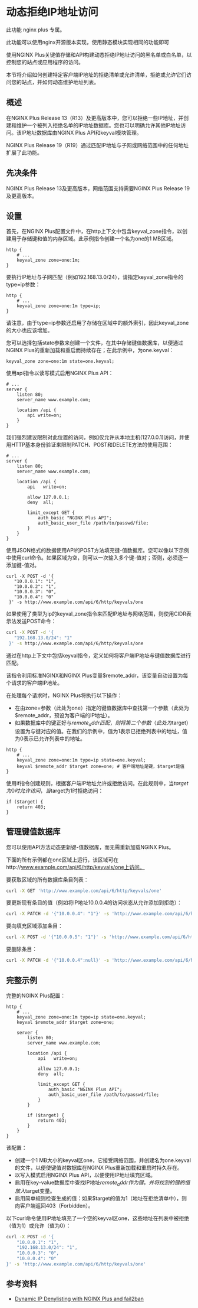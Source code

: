 # 动态拒绝IP地址访问

此功能 nginx plus 专属。

此功能可以使用nginx开源版本实现，使用静态模块实现相同的功能即可

使用NGINX Plus关键值存储和API构建动态拒绝IP地址访问的黑名单或白名单，以控制您的站点或应用程序的访问。

本节将介绍如何创建特定客户端IP地址的拒绝清单或允许清单，拒绝或允许它们访问您的站点，并如何动态维护地址列表。

## 概述

在NGINX Plus Release 13（R13）及更高版本中，您可以拒绝一些IP地址，并创建和维护一个被列入拒绝名单的IP地址数据库。您也可以明确允许其他IP地址访问。该IP地址数据库由NGINX Plus API和keyval模块管理。

NGINX Plus Release 19（R19）通过匹配IP地址与子网或网络范围中的任何地址扩展了此功能。

## 先决条件

NGINX Plus Release 13及更高版本，网络范围支持需要NGINX Plus Release 19及更高版本。

## 设置

首先，在NGINX Plus配置文件中，在http上下文中包含keyval_zone指令，以创建用于存储键和值的内存区域。此示例指令创建一个名为one的1 MB区域。

```ng
http {
    # ...
    keyval_zone zone=one:1m;
}
```

要执行IP地址与子网匹配（例如192.168.13.0/24），请指定keyval_zone指令的type=ip参数：

```ng
http {
    # ...
    keyval_zone zone=one:1m type=ip;
}
```

请注意，由于type=ip参数还启用了存储在区域中的额外索引，因此keyval_zone的大小也应该增加。

您可以选择包括state参数来创建一个文件，在其中存储键值数据库，以便通过NGINX Plus的重新加载和重启而持续存在；在此示例中，为one.keyval：

```ng
keyval_zone zone=one:1m state=one.keyval;
```

使用api指令以读写模式启用NGINX Plus API：

```ng
# ...
server {
    listen 80;
    server_name www.example.com;

    location /api {
        api write=on;
    }
}
```

我们强烈建议限制对此位置的访问，例如仅允许从本地主机(127.0.0.1)访问，并使用HTTP基本身份验证来限制PATCH、POST和DELETE方法的使用范围：

```ng
# ...
server {
    listen 80;
    server_name www.example.com;

    location /api {
        api   write=on;

        allow 127.0.0.1;
        deny  all;

        limit_except GET {
            auth_basic "NGINX Plus API";
            auth_basic_user_file /path/to/passwd/file;
        }
    }
}
```

使用JSON格式的数据使用API的POST方法填充键-值数据库。您可以像以下示例中使用curl命令。如果区域为空，则可以一次输入多个键-值对；否则，必须逐一添加键-值对。

```absh
curl -X POST -d '{
   "10.0.0.1": "1",
   "10.0.0.2": "1",
   "10.0.0.3": "0",
   "10.0.0.4": "0"
 }' -s http://www.example.com/api/6/http/keyvals/one
```

如果使用了类型为ip的keyval_zone指令来匹配IP地址与网络范围，则使用CIDR表示法发送POST命令：

```bash
curl -X POST -d '{
   "192.168.13.0/24": "1"
 }' -s http://www.example.com/api/6/http/keyvals/one
```

通过在http上下文中包括keyval指令，定义如何将客户端IP地址与键值数据库进行匹配。

该指令利用标准NGINX和NGINX Plus变量$remote_addr，该变量自动设置为每个请求的客户端IP地址。

在处理每个请求时，NGINX Plus将执行以下操作：

- 在由zone=参数（此处为one）指定的键值数据库中查找第一个参数（此处为$remote_addr，预设为客户端的IP地址）。
- 如果数据库中的键正好与$remote_addr匹配，则将第二个参数（此处为$target）设置为与键对应的值。在我们的示例中，值为1表示已拒绝列表中的地址，值为0表示已允许列表中的地址。

```ng
http {
    # ...
    keyval_zone zone=one:1m type=ip state=one.keyval;
    keyval $remote_addr $target zone=one; # 客户端地址是键，$target是值
}
```

使用if指令创建规则，根据客户端IP地址允许或拒绝访问。在此规则中，当$target为0时允许访问，当$target为1时拒绝访问：

```ng
if ($target) {
    return 403;
}
```

## 管理键值数据库

您可以使用API方法动态更新键-值数据库，而无需重新加载NGINX Plus。

下面的所有示例都在one区域上运行，该区域可在http://www.example.com/api/6/http/keyvals/one上访问。

要获取区域的所有数据库条目列表：

```bash
curl -X GET 'http://www.example.com/api/6/http/keyvals/one'
```

要更新现有条目的值（例如将IP地址10.0.0.4的访问状态从允许添加到拒绝）：

```bash
curl -X PATCH -d '{"10.0.0.4": "1"}' -s 'http://www.example.com/api/6/http/keyvals/one'
```

要向填充区域添加条目：

```bash
curl -X POST -d '{"10.0.0.5": "1"}' -s 'http://www.example.com/api/6/http/keyvals/one'
```

要删除条目：

```bash
curl -X PATCH -d '{"10.0.0.4":null}' -s 'http://www.example.com/api/6/http/keyvals/one'
```

## 完整示例

完整的NGINX Plus配置：

```ng
http {
    # ...
    keyval_zone zone=one:1m type=ip state=one.keyval;
    keyval $remote_addr $target zone=one;

    server {
        listen 80;
        server_name www.example.com;

        location /api {
            api   write=on;

            allow 127.0.0.1;
            deny  all;

            limit_except GET {
                auth_basic "NGINX Plus API";
                auth_basic_user_file /path/to/passwd/file;
            }
        }

        if ($target) {
            return 403;
        }
    }
}
```

该配置：

- 创建一个1 MB大小的keyval区one，它接受网络范围，并创建名为one.keyval的文件，以便使键值对数据库在NGINX Plus重新加载和重启时持久存在。
- 以写入模式启用NGINX Plus API，以便使用IP地址填充区域。
- 启用在key-value数据库中查找IP地址$remote_addr作为键，并将找到的键的值放入$target变量。
- 启用简单规则检查生成的值：如果$target的值为1（地址在拒绝清单中），则向客户端返回403（Forbidden）。

以下curl命令使用IP地址填充了一个空的keyval区one，这些地址在列表中被拒绝（值为1）或允许（值为0）：

```bash
curl -X POST -d '{
    "10.0.0.1": "1",
    "192.168.13.0/24": "1",
    "10.0.0.3": "0",
    "10.0.0.4": "0"
}' -s 'http://www.example.com/api/6/http/keyvals/one'
```

## 参考资料
- [Dynamic IP Denylisting with NGINX Plus and fail2ban](https://www.nginx.com/blog/dynamic-ip-denylisting-with-nginx-plus-and-fail2ban/?_ga=2.61581422.312968714.1685931495-788595310.1685329082)